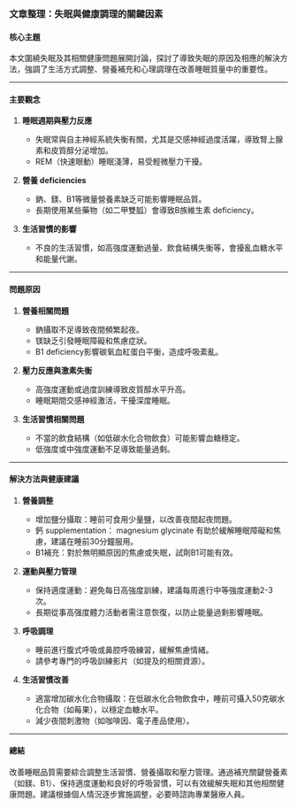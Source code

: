 ### 文章整理：失眠與健康調理的關鍵因素

#### 核心主題  
本文圍繞失眠及其相關健康問題展開討論，探討了導致失眠的原因及相應的解決方法，強調了生活方式調整、營養補充和心理調理在改善睡眠質量中的重要性。

---

#### 主要觀念  
1. **睡眠週期與壓力反應**  
   - 失眠常與自主神經系統失衡有關，尤其是交感神經過度活躍，導致腎上腺素和皮質醇分泌增加。
   - REM（快速眼動）睡眠淺薄，易受輕微壓力干擾。

2. **營養 deficiencies**  
   - 鈉、鎂、B1等微量營養素缺乏可能影響睡眠品質。
   - 長期使用某些藥物（如二甲雙胍）會導致B族維生素 deficiency。

3. **生活習慣的影響**  
   - 不良的生活習慣，如高強度運動過量、飲食結構失衡等，會擾亂血糖水平和能量代謝。

---

#### 問題原因  
1. **營養相關問題**  
   - 鈉攝取不足導致夜間頻繁起夜。
   - 镁缺乏引發睡眠障礙和焦慮症狀。
   - B1 deficiency影響碳氧血紅蛋白平衡，造成呼吸紊亂。

2. **壓力反應與激素失衡**  
   - 高強度運動或過度訓練導致皮質醇水平升高。
   - 睡眠期間交感神經激活，干擾深度睡眠。

3. **生活習慣相關問題**  
   - 不當的飲食結構（如低碳水化合物飲食）可能影響血糖穩定。
   - 低強度或中強度運動不足導致能量過剩。

---

#### 解決方法與健康建議  
1. **營養調整**  
   - 增加鹽分攝取：睡前可食用少量鹽，以改善夜間起夜問題。  
   - 鈣 supplementation： magnesium glycinate 有助於緩解睡眠障礙和焦慮，建議在睡前30分鐘服用。  
   - B1補充：對於無明顯原因的焦慮或失眠，試劑B1可能有效。

2. **運動與壓力管理**  
   - 保持適度運動：避免每日高強度訓練，建議每周進行中等強度運動2-3次。  
   - 長期從事高强度體力活動者需注意恢復，以防止能量過剩影響睡眠。

3. **呼吸調理**  
   - 睡前進行腹式呼吸或鼻腔呼吸練習，緩解焦慮情緒。  
   - 請參考專門的呼吸訓練影片（如提及的相關資源）。

4. **生活習慣改善**  
   - 適當增加碳水化合物攝取：在低碳水化合物飲食中，睡前可攝入50克碳水化合物（如莓果），以穩定血糖水平。  
   - 減少夜間刺激物（如咖啡因、電子產品使用）。

---

#### 總結  
改善睡眠品質需要綜合調整生活習慣、營養攝取和壓力管理。通過補充關鍵營養素（如鎂、B1）、保持適度運動和良好的呼吸習慣，可以有效緩解失眠和其他相關健康問題。建議根據個人情況逐步實施調整，必要時諮詢專業醫療人員。